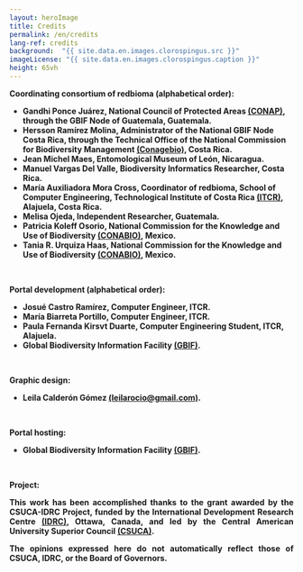 ```yaml
---
layout: heroImage
title: Credits
permalink: /en/credits
lang-ref: credits
background:  "{{ site.data.en.images.clorospingus.src }}"
imageLicense: "{{ site.data.en.images.clorospingus.caption }}"
height: 65vh
---
```


<b>Coordinating consortium of redbioma (alphabetical order):<b>
<ul>  
    <li>Gandhi Ponce Juárez, National Council of Protected Areas <a href="https://conap.gob.gt/">(CONAP)</a>, through the GBIF Node of Guatemala, Guatemala.</li>  
    <li>Hersson Ramírez Molina, Administrator of the National GBIF Node Costa Rica, through the Technical Office of the National Commission for Biodiversity Management <a href="https://www.conagebio.go.cr/">(Conagebio)</a>, Costa Rica.</li>  
    <li>Jean Michel Maes, Entomological Museum of León, Nicaragua.</li>  
    <li>Manuel Vargas Del Valle, Biodiversity Informatics Researcher, Costa Rica.</li>  
    <li>María Auxiliadora Mora Cross, Coordinator of redbioma, School of Computer Engineering, Technological Institute of Costa Rica <a href="https://www.tec.ac.cr/">(ITCR)</a>, Alajuela, Costa Rica.</li>  
    <li>Melisa Ojeda, Independent Researcher, Guatemala.</li>  
    <li>Patricia Koleff Osorio, National Commission for the Knowledge and Use of Biodiversity <a href="https://www.gob.mx/conabio/en">(CONABIO)</a>, Mexico.</li>  
    <li>Tania R. Urquiza Haas, National Commission for the Knowledge and Use of Biodiversity <a href="https://www.gob.mx/conabio/en">(CONABIO)</a>, Mexico.</li>  
</ul>  
<br>  

<b>Portal development (alphabetical order):<b>
<ul>  
    <li>Josué Castro Ramírez, Computer Engineer, ITCR.</li>  
    <li>María Biarreta Portillo, Computer Engineer, ITCR.</li>  
    <li>Paula Fernanda Kirsvt Duarte, Computer Engineering Student, ITCR, Alajuela.</li>  
    <li>Global Biodiversity Information Facility <a href="https://www.gbif.org/">(GBIF)</a>.</li>  
</ul>  
<br>  

<b>Graphic design:<b>
<ul>  
    <li>Leila Calderón Gómez <a href="mailto:leilarocio@gmail.com">(leilarocio@gmail.com)</a>.</li>  
</ul>  
<br>  

<b>Portal hosting:<b>
<ul>  
    <li>Global Biodiversity Information Facility <a href="https://www.gbif.org/">(GBIF)</a>.</li>  
</ul>  
<br>  

<b>Project:<b>
<div style="text-align: justify">  
<p>This work has been accomplished thanks to the grant awarded by the CSUCA-IDRC Project, funded by the International Development Research Centre <a href="https://idrc-crdi.ca/">(IDRC)</a>, Ottawa, Canada, and led by the Central American University Superior Council <a href="https://pridca.csuca.org/">(CSUCA)</a>.</p>  
<p>The opinions expressed here do not automatically reflect those of CSUCA, IDRC, or the Board of Governors.</p>  
</div>  